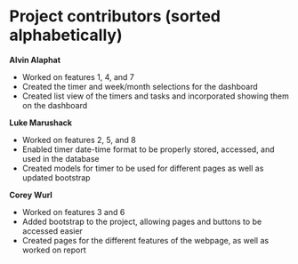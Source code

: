 Project contributors (sorted alphabetically)
============================================

**Alvin Alaphat**

  * Worked on features 1, 4, and 7
  * Created the timer and week/month selections for the dashboard
  * Created list view of the timers and tasks and incorporated showing them on the dashboard

**Luke Marushack**

  * Worked on features 2, 5, and 8
  * Enabled timer date-time format to be properly stored, accessed, and used in the database
  * Created models for timer to be used for different pages as well as updated bootstrap

**Corey Wurl**

  * Worked on features 3 and 6
  * Added bootstrap to the project, allowing pages and buttons to be accessed easier
  * Created pages for the different features of the webpage, as well as worked on report